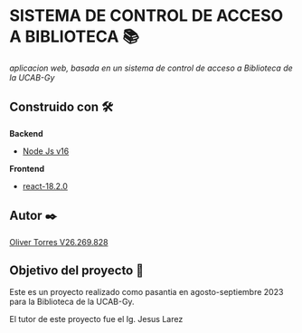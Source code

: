 # SISTEMA DE CONTROL DE ACCESO A BIBLIOTECA 📚
  _aplicacion web, basada en un sistema de control de acceso a Biblioteca de la UCAB-Gy_
## Construido con 🛠️
  **Backend**
* [Node Js v16](https://nodejs.org/es/blog/release/v16.16.0)

**Frontend**
* [react-18.2.0](https://es.reactjs.org/)


## Autor ✒️

 [Oliver Torres V26.269.828](https://github.com/otorres828)
  

## Objetivo del proyecto 📄

Este es un proyecto realizado como pasantia en agosto-septiembre 2023 para la Biblioteca de la UCAB-Gy.

El tutor de este proyecto fue el Ig. Jesus Larez
